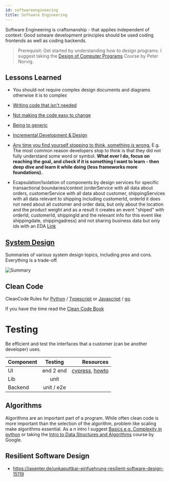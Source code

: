 ```yaml
---
id: softwareengineering
title: Software Engineering
---
```


Software Engineering is craftsmanship - that applies independent of context: Good sotware development principles should be used coding frontends as well as coding backends. 

> Prerequisit: Get started by understanding how to design programs. I suggest taking the [Design of Computer Programs](https://classroom.udacity.com/courses/cs212/lessons/48688918/concepts/486889130923) Course by Peter Norvig. 


## Lessons Learned

* You should not require complex design documents and diagrams otherwise it is to complex
* [Writing code that isn't needed](https://www.youtube.com/watch?v=JOAq3YN45YE)
* [Not making the code easy to change](https://www.youtube.com/watch?v=eCg_VoFW46s)
* [Being to generic](https://www.youtube.com/watch?v=0wxyOng0-14)
* [Incremental Development & Design](https://www.youtube.com/watch?v=fjpkPe6-580)
* [Any time you find yourself stopping to think, something is wrong.](https://www.codesimplicity.com/post/the-secret-of-fast-programming-stop-thinking/) E.g. The most common reason developers stop to think is that they did not fully understand some word or symbol. **What ever I do, focus on reaching the goal, and check if it is something I want to learn - then deep dive and learn it while doing (less frameworks more foundations).** 


* Ecapsulation/Isolation of components by design services for specific transactional boundaries/context (orderService with all data about orders, customerService with all data about customer, shippingServices with all data relevant to shipping including customerId, orderId it does not need about all customer and order data, but only about the location and the product weight and as a result it creates an event "shiped" with orderId, customerId, shippingId and the relevant info for this event like shippingdate, shippingadress) and not sharing business data but only ids with an EDA [Link](https://www.youtube.com/watch?v=0TYbHVc2yWI)

## [System Design](https://github.com/donnemartin/system-design-primer/blob/master/README.md)

Summaries of various system design topics, including pros and cons. Everything is a trade-off.

![Summary](https://camo.githubusercontent.com/14f76dab28dfbfa12ea6b02c6bd0ec726fc17306/687474703a2f2f692e696d6775722e636f6d2f6a7255424146372e706e67)

## Clean Code

CleanCode Rules for [Python](https://github.com/d10l/clean-code-python) / [Typescript](https://github.com/d10l/clean-code-typescript) or [Javascript](https://github.com/d10l/clean-code-javascript) / [go](https://github.com/d10l/go-clean-arch).

If you have the time read the [Clean Code Book](https://www.amazon.de/Clean-Code-Handbook-Software-Craftsmanship/dp/0132350882)


# Testing

Be efficient and test the interfaces that a customer (can be another developer) uses. 

| Component |  Testing   |                                                                                                                                        Resources |
| --------- | :--------: | -----------------------------------------------------------------------------------------------------------------------------------------------: |
| UI        | end 2 end  | [cypress](https://www.cypress.io/how-it-works/), [howto](https://medium.com/@darioghilardi/end-to-end-testing-on-a-react-redux-app-10f5a26f2f61) |
| Lib       |    unit    |                                                                                                                                                  |
| Backend   | unit / e2e |                                                                                                                                                  |

## Algorithms

Algorithms are an important part of a program. While often clean code is more important than the selection of the algorithm, problem like scaling make algorithms essential. As a n intro I suggest [Basics e.g. Complexity in python](https://www.youtube.com/watch?v=p65AHm9MX80) or taking the [Intro to Data Structures and Algorithms](https://eu.udacity.com/course/data-structures-and-algorithms-in-python--ud513) course by Google.



## Resilient Software Design

* https://jaxenter.de/unkaputtbar-einfuehrung-resilient-software-design-15119
